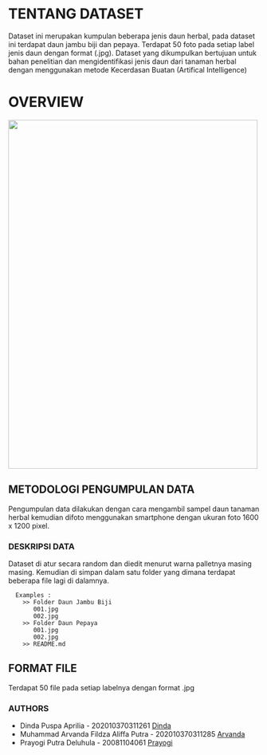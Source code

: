 # TENTANG DATASET
Dataset ini merupakan kumpulan beberapa jenis daun herbal, pada dataset ini terdapat daun jambu biji dan pepaya. Terdapat 50 foto pada setiap label jenis daun dengan format (.jpg). Dataset yang dikumpulkan bertujuan untuk bahan penelitian dan mengidentifikasi jenis daun dari tanaman herbal dengan menggunakan metode Kecerdasan Buatan (Artifical Intelligence)

# OVERVIEW
<img src="[[https://i.imgur.com/ZWnhY9T.png]()](https://user-images.githubusercontent.com/103157831/200181524-c3db5252-9dc1-4fc2-b801-2cc90be9e8da.jpg)" width="500" height="700">

## METODOLOGI PENGUMPULAN DATA
Pengumpulan data dilakukan dengan cara mengambil sampel daun tanaman herbal kemudian difoto menggunakan smartphone dengan ukuran foto 1600 x 1200 pixel.

### DESKRIPSI DATA
Dataset di atur secara random dan diedit menurut warna palletnya masing masing. Kemudian di simpan dalam satu folder yang dimana terdapat beberapa file lagi di dalamnya. 
```
  Examples :
    >> Folder Daun Jambu Biji
       001.jpg
       002.jpg
    >> Folder Daun Pepaya
       001.jpg
       002.jpg
    >> README.md
```
## FORMAT FILE
Terdapat 50 file pada setiap labelnya dengan format .jpg

### AUTHORS
- Dinda Puspa Aprilia - 202010370311261 [Dinda](https://github.com/dindapuspaaprilia)
- Muhammad Arvanda Fildza Aliffa Putra - 202010370311285 [Arvanda](https://github.com/arvandza)
- Prayogi Putra Deluhula - 20081104061 [Prayogi](https://github.com/pdeluhula)
